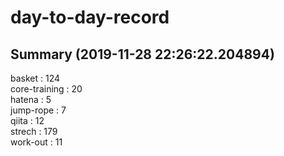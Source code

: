 # day-to-day-record  
## Summary  (2019-11-28 22:26:22.204894)  
basket : 124  
core-training : 20  
hatena : 5  
jump-rope : 7  
qiita : 12  
strech : 179  
work-out : 11  
